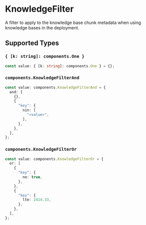 # KnowledgeFilter

A filter to apply to the knowledge base chunk metadata when using  knowledge bases in the deployment.


## Supported Types

### `{ [k: string]: components.One }`

```typescript
const value: { [k: string]: components.One } = {};
```

### `components.KnowledgeFilterAnd`

```typescript
const value: components.KnowledgeFilterAnd = {
  and: [
    {},
    {
      "key": {
        nin: [
          "<value>",
        ],
      },
    },
  ],
};
```

### `components.KnowledgeFilterOr`

```typescript
const value: components.KnowledgeFilterOr = {
  or: [
    {
      "key": {
        ne: true,
      },
    },
    {
      "key": {
        lte: 2414.33,
      },
    },
  ],
};
```

